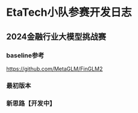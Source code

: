 # EtaTech小队参赛开发日志
## 2024金融行业大模型挑战赛
### baseline参考
https://github.com/MetaGLM/FinGLM2
### 最初版本
### 新思路【开发中】
